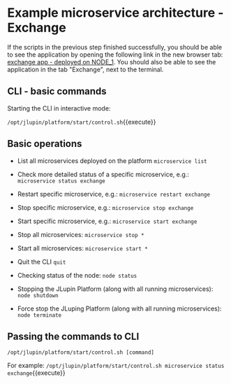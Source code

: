 # Example microservice architecture - Exchange

If the scripts in the previous step finished successfully, you should be able to see the application by opening the following link in the new browser tab:
[exchange app - deployed on NODE_1](https://[[HOST_SUBDOMAIN]]-8000-[[KATACODA_HOST]].environments.katacoda.com/exchange/).
You should also be able to see the application in the tab "Exchange", next to the terminal.

## CLI - basic commands

Starting the CLI in interactive mode:

`/opt/jlupin/platform/start/control.sh`{{execute}}

## Basic operations

- List all microservices deployed on the platform
`microservice list`

- Check more detailed status of a specific microservice, e.g.:
`microservice status exchange`

- Restart specific microservice, e.g.:
`microservice restart exchange`

- Stop specific microservice, e.g.:
`microservice stop exchange`

- Start specific microservice, e.g.:
`microservice start exchange`

- Stop all microservices:
`microservice stop *`

- Start all microservices:
`microservice start *`

- Quit the CLI
`quit`

- Checking status of the node:
`node status`

- Stopping the JLupin Platform (along with all running microservices):
`node shutdown`

- Force stop the JLuping Platform (along with all running microservices):
`node terminate`

## Passing the commands to CLI

`/opt/jlupin/platform/start/control.sh [command]`

For example:
`/opt/jlupin/platform/start/control.sh microservice status exchange`{{execute}}